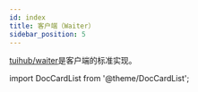 ```yaml
---
id: index
title: 客户端（Waiter）
sidebar_position: 5
---
```


[tuihub/waiter](https://github.com/tuihub/waiter)是客户端的标准实现。

import DocCardList from '@theme/DocCardList';

<DocCardList />